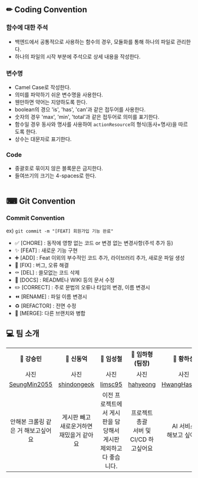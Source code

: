 ## ✏ Coding Convention
### 함수에 대한 주석
- 백엔드에서 공통적으로 사용하는 함수의 경우, 모듈화를 통해 하나의 파일로 관리한다.
- 하나의 파일의 시작 부분에 주석으로 상세 내용을 작성한다.
### 변수명
- Camel Case로 작성한다.
- 의미를 파악하기 쉬운 변수명을 사용한다.
- 웬만하면 약어는 지양하도록 한다.
- boolean의 경으 'is', 'has', 'can'과 같은 접두어를 사용한다.
- 숫자의 경우 'max', 'min', 'total'과 같은 접두어로 의미를 표기한다.
- 함수일 경우 동사와 명사를 사용하여 `actionResource`의 형식(동사+명사)을 따르도록 한다.
- 상수는 대문자로 표기한다.
### Code
- 중괄호로 묶이지 않은 블록문은 금지한다.
- 들여쓰기의 크기는 4-spaces로 한다.
<br><br>

## ⌨ Git Convention
### Commit Convention
ex) `git commit -m "[FEAT] 회원가입 기능 완료"`
- ✅ [CHORE] : 동작에 영향 없는 코드 or 변경 없는 변경사항(주석 추가 등)
- ✨ [FEAT] : 새로운 기능 구현
- ➕ [ADD] : Feat 이외의 부수적인 코드 추가, 라이브러리 추가, 새로운 파일 생성
- 🔨 [FIX] : 버그, 오류 해결
- ⚰️ [DEL] : 쓸모없는 코드 삭제
- 📝 [DOCS] : README나 WIKI 등의 문서 수정
- ✏️ [CORRECT] : 주로 문법의 오류나 타입의 변경, 이름 변경시
- ⏪️ [RENAME] : 파일 이름 변경시
- ♻️ [REFACTOR] : 전면 수정
- 🔀 [MERGE]: 다른 브랜치와 병합

## 💻 팀 소개 
<table>
  <tbody>
    <th align="center">🐢 강승민</th>
    <th align="center">🐔 신동억</th>
    <th align="center">🐷 임성철</th>
    <th align="center">🐰 임하형(팀장)</th>
    <th align="center">🦝 황하성</th>
    <tr>
      <td align="center">사진</td>
      <td align="center">사진</td>
      <td align="center">사진</td>
      <td align="center">사진</td>
      <td align="center">사진</td>
    </tr>
    <tr>
      <td align="center"><a href="https://github.com/SeungMin2055">SeungMin2055</td>
      <td align="center"><a href="https://github.com/shindongeok">shindongeok</td>
      <td align="center"><a href="https://github.com/limsc95">limsc95</td>
      <td align="center"><a href="https://github.com/hahyeong">hahyeong</td>
      <td align="center"><a href="https://github.com/HwangHaseong">HwangHaseong</td>
    </tr>
    <tr>
      <td align="center">안해본 크롤링 같은 거 해보고싶어요</td>
      <td align="center">게시판 빼고<br>새로운거하면 재밌을거 같아요</td>
      <td align="center">이전 프로젝트에서 게시판을 담당해서 게시판 제외하고 다 좋습니다. </td>
      <td align="center">프로젝트 총괄<br>서버 및 CI/CD 하고싶어요</td>
      <td align="center">AI 서비스<br>해보고 싶어요</td>
    </tr>
  </tbody>
</table>
<br><br>
